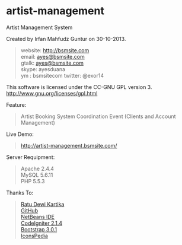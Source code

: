 artist-management
=================

Artist Management System

Created by Irfan Mahfudz Guntur on 30-10-2013.

> website: http://bsmsite.com<br />
> email: ayes@bsmsite.com<br />
> gtalk: ayes@bsmsite.com<br />
> skype: ayesduana<br />
> ym : bsmsitecom
> twitter: @exor14

This software is licensed under the CC-GNU GPL version 3.<br />
http://www.gnu.org/licenses/gpl.html

Feature:<br />
> Artist Booking System Coordination Event (Clients and Account Management)

Live Demo:
> http://artist-management.bsmsite.com/

Server Requipment:<br />
> Apache 2.4.4<br />
> MySQL 5.6.11<br />
> PHP 5.5.3

Thanks To:<br />

> <a href="http://ratudewi.com/">Ratu Dewi Kartika</a><br />
> <a href="https://github.com/">GitHub</a><br />
> <a href="https://netbeans.org/">NetBeans IDE</a><br />
> <a href="http://ellislab.com/codeigniter">CodeIgniter 2.1.4</a><br />
> <a href="http://getbootstrap.com/">Bootstrap 3.0.1</a><br />
> <a href="http://www.iconspedia.com/">IconsPedia</a><br />
